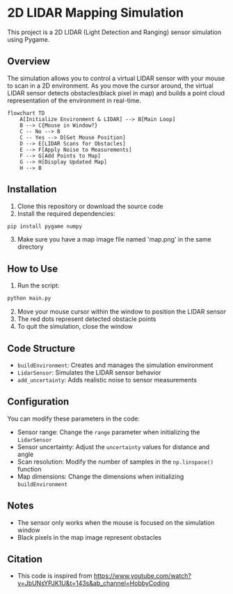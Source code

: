 # 2D LIDAR Mapping Simulation

This project is a 2D LIDAR (Light Detection and Ranging) sensor simulation using Pygame.

## Overview

The simulation allows you to control a virtual LIDAR sensor with your mouse to scan in a 2D environment. As you move the cursor around, the virtual LIDAR sensor detects obstacles(black pixel in map) and builds a point cloud representation of the environment in real-time.

```mermaid
flowchart TD
    A[Initialize Environment & LIDAR] --> B[Main Loop]
    B --> C{Mouse in Window?}
    C -- No --> B
    C -- Yes --> D[Get Mouse Position]
    D --> E[LIDAR Scans for Obstacles]
    E --> F[Apply Noise to Measurements]
    F --> G[Add Points to Map]
    G --> H[Display Updated Map]
    H --> B
```

## Installation

1. Clone this repository or download the source code
2. Install the required dependencies:

```bash
pip install pygame numpy
```

3. Make sure you have a map image file named 'map.png' in the same directory

## How to Use

1. Run the script:

```bash
python main.py
```

2. Move your mouse cursor within the window to position the LIDAR sensor
3. The red dots represent detected obstacle points
4. To quit the simulation, close the window

## Code Structure

- `buildEnvironment`: Creates and manages the simulation environment
- `LidarSensor`: Simulates the LIDAR sensor behavior
- `add_uncertainty`: Adds realistic noise to sensor measurements

## Configuration

You can modify these parameters in the code:

- Sensor range: Change the `range` parameter when initializing the `LidarSensor`
- Sensor uncertainty: Adjust the `uncertainty` values for distance and angle
- Scan resolution: Modify the number of samples in the `np.linspace()` function
- Map dimensions: Change the dimensions when initializing `buildEnvironment`

## Notes

- The sensor only works when the mouse is focused on the simulation window
- Black pixels in the map image represent obstacles

## Citation
- This code is inspired from https://www.youtube.com/watch?v=JbUNsYPJK1U&t=143s&ab_channel=HobbyCoding


